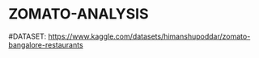 # ZOMATO-ANALYSIS

#DATASET: https://www.kaggle.com/datasets/himanshupoddar/zomato-bangalore-restaurants
